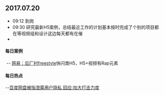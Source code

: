 ## 2017.07.20
* 09:12 到岗
* 09:30 研究最新H5案例，总结最近工作的计划基本按时完成了个别的项目都在等视频组和设计这边每天都有在催
*





#### 每日案例
  -- [网易：后厂村freestyle](https://c.m.163.com/nc/qa/activity/ss_show/index.html)快闪类H5，H5+视频有Rap元素<br/>
  
 
#### 每日热点
  --[百度网盘被指泄露用户隐私 回应:加大打击力度](http://finance.qq.com/a/20170720/004740.htm)

